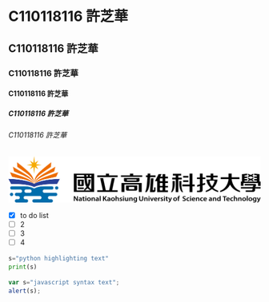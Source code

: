 # C110118116 許芝華
## C110118116 許芝華
### C110118116 許芝華
#### C110118116 許芝華
##### C110118116 許芝華
###### C110118116 許芝華

![NKUST](nkust.png "高科大")

- [x] to do list
- [ ] 2
- [ ] 3
- [ ] 4

```python
s="python highlighting text"
print(s)
```

```js
var s="javascript syntax text";
alert(s);
```

